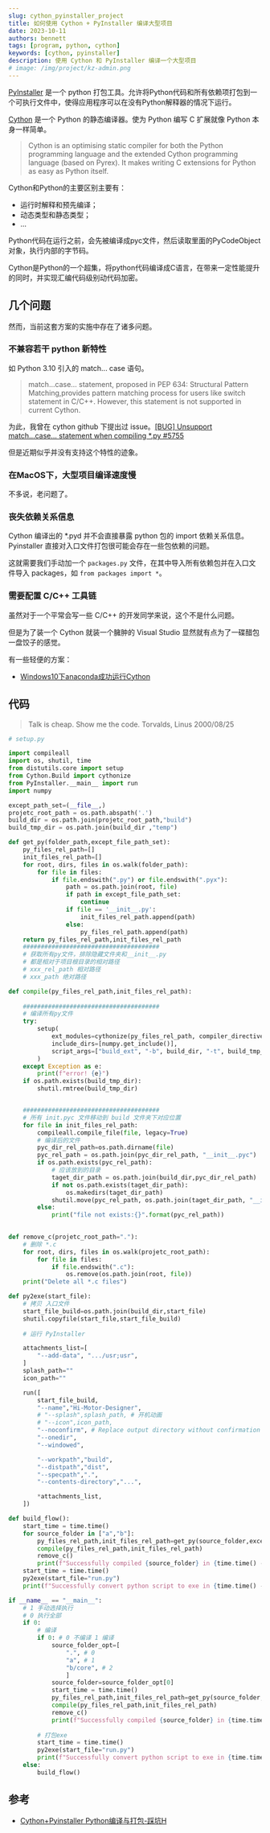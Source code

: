 ```yaml
---
slug: cython_pyinstaller_project
title: 如何使用 Cython + PyInstaller 编译大型项目
date: 2023-10-11
authors: bennett
tags: [program, python, cython]
keywords: [cython, pyinstaller]
description: 使用 Cython 和 PyInstaller 编译一个大型项目
# image: /img/project/kz-admin.png
---
```

<!-- truncate -->

[PyInstaller](https://www.pyinstaller.org) 是一个 python 打包工具。允许将Python代码和所有依赖项打包到一个可执行文件中，使得应用程序可以在没有Python解释器的情况下运行。

[Cython](https://cython.org) 是一个 Python 的静态编译器。使为 Python 编写 C 扩展就像 Python 本身一样简单。
> Cython is an optimising static compiler for both the Python programming language and the extended Cython programming language (based on Pyrex). It makes writing C extensions for Python as easy as Python itself.

Cython和Python的主要区别主要有：
- 运行时解释和预先编译；
- 动态类型和静态类型；
- ...

Python代码在运行之前，会先被编译成pyc文件，然后读取里面的PyCodeObject对象，执行内部的字节码。

Cython是Python的一个超集，将python代码编译成C语言，在带来一定性能提升的同时，并实现汇编代码级别动代码加密。



## 几个问题
然而，当前这套方案的实施中存在了诸多问题。

### 不兼容若干 python 新特性
如 Python 3.10 引入的 match... case 语句。

> match...case... statement, proposed in PEP 634: Structural Pattern Matching,provides pattern matching process for users like switch statement in C/C++.
> However, this statement is not supported in current Cython.

为此，我曾在 cython github 下提出过 issue。[[BUG] Unsupport match...case... statement when compiling *.py #5755](https://github.com/cython/cython/issues/5755#event-10584951186)

但是近期似乎并没有支持这个特性的迹象。

### 在MacOS下，大型项目编译速度慢
不多说，老问题了。

### 丧失依赖关系信息
Cython 编译出的 *.pyd 并不会直接暴露 python 包的 import 依赖关系信息。Pyinstaller 直接对入口文件打包很可能会存在一些包依赖的问题。

这就需要我们手动加一个 `packages.py` 文件，在其中导入所有依赖包并在入口文件导入 packages，如 `from packages import *`。

### 需要配置 C/C++ 工具链
虽然对于一个平常会写一些 C/C++ 的开发同学来说，这个不是什么问题。

但是为了装一个 Cython 就装一个臃肿的 Visual Studio 显然就有点为了一碟醋包一盘饺子的感觉。

有一些轻便的方案：

- [Windows10下anaconda成功运行Cython](https://zhuanlan.zhihu.com/p/124855600)

## 代码
> Talk is cheap. Show me the code. Torvalds, Linus 2000/08/25

```python
# setup.py

import compileall
import os, shutil, time
from distutils.core import setup
from Cython.Build import cythonize
from PyInstaller.__main__ import run
import numpy

except_path_set=(__file__,)
projetc_root_path = os.path.abspath('.')
build_dir = os.path.join(projetc_root_path,"build")
build_tmp_dir = os.path.join(build_dir ,"temp")

def get_py(folder_path,except_file_path_set):
    py_files_rel_path=[]
    init_files_rel_path=[]
    for root, dirs, files in os.walk(folder_path):
        for file in files:
            if file.endswith(".py") or file.endswith(".pyx"):
                path = os.path.join(root, file)
                if path in except_file_path_set:
                    continue
                if file == '__init__.py':
                    init_files_rel_path.append(path)
                else:
                    py_files_rel_path.append(path)   
    return py_files_rel_path,init_files_rel_path
    ######################################
    # 获取所有py文件，排除隐藏文件夹和__init__.py
    # 都是相对于项目根目录的相对路径
    # xxx_rel_path 相对路径
    # xxx_path 绝对路径

def compile(py_files_rel_path,init_files_rel_path):
    
    ######################################
    # 编译所有py文件
    try:
        setup(
            ext_modules=cythonize(py_files_rel_path, compiler_directives={'language_level': 2}),
            include_dirs=[numpy.get_include()],
            script_args=["build_ext", "-b", build_dir, "-t", build_tmp_dir],
        )
    except Exception as e:
        print(f"error! {e}")
    if os.path.exists(build_tmp_dir):
        shutil.rmtree(build_tmp_dir)


    ######################################
    # 所有 init.pyc 文件移动到 build 文件夹下对应位置
    for file in init_files_rel_path:
        compileall.compile_file(file, legacy=True)
        # 编译后的文件
        pyc_dir_rel_path=os.path.dirname(file)
        pyc_rel_path = os.path.join(pyc_dir_rel_path, "__init__.pyc")
        if os.path.exists(pyc_rel_path):
            # 应该放到的目录
            taget_dir_path = os.path.join(build_dir,pyc_dir_rel_path)
            if not os.path.exists(taget_dir_path):
                os.makedirs(taget_dir_path)
            shutil.move(pyc_rel_path, os.path.join(taget_dir_path, "__init__.pyc"))
        else:
            print("file not exists:{}".format(pyc_rel_path))

    
def remove_c(projetc_root_path="."):
    # 删除 *.c
    for root, dirs, files in os.walk(projetc_root_path):
        for file in files:
            if file.endswith(".c"):
                os.remove(os.path.join(root, file))
    print("Delete all *.c files")

def py2exe(start_file):
    # 拷贝 入口文件
    start_file_build=os.path.join(build_dir,start_file)
    shutil.copyfile(start_file,start_file_build)
    
    # 运行 PyInstaller

    attachments_list=[
        "--add-data", ".../usr;usr",
    ]
    splash_path=""
    icon_path=""

    run([
        start_file_build,
        "--name","Hi-Motor-Designer",
        # "--splash",splash_path, # 开机动画
        # "--icon",icon_path,
        "--noconfirm", # Replace output directory without confirmation
        "--onedir",
        "--windowed",

        "--workpath","build",
        "--distpath","dist",
        "--specpath",".",
        "--contents-directory","...",

        *attachments_list,
    ])

def build_flow():
    start_time = time.time()
    for source_folder in ["a","b"]:
        py_files_rel_path,init_files_rel_path=get_py(source_folder,except_path_set)
        compile(py_files_rel_path,init_files_rel_path)
        remove_c()
        print(f"Successfully compiled {source_folder} in {time.time() - start_time} seconds")
    start_time = time.time()
    py2exe(start_file="run.py")
    print(f"Successfully convert python script to exe in {time.time() - start_time} seconds")

if __name__ == "__main__":
    # 1 手动选择执行
    # 0 执行全部
    if 0: 
        # 编译
        if 0: # 0 不编译 1 编译 
            source_folder_opt=[
                ".", # 0
                "a", # 1
                "b/core", # 2
                ]
            source_folder=source_folder_opt[0]
            start_time = time.time()
            py_files_rel_path,init_files_rel_path=get_py(source_folder,except_path_set)
            compile(py_files_rel_path,init_files_rel_path)
            remove_c()
            print(f"Successfully compiled {source_folder} in {time.time() - start_time} seconds")
        
        # 打包exe
        start_time = time.time()
        py2exe(start_file="run.py")
        print(f"Successfully convert python script to exe in {time.time() - start_time} seconds")
    else: 
        build_flow()
```

## 参考
- [Cython+Pyinstaller Python编译与打包-踩坑H](https://zhuanlan.zhihu.com/p/90734129)